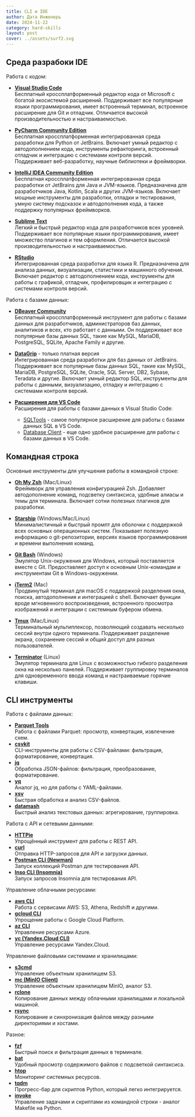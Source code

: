 ```yaml
---
title: CLI и IDE
author: Дата Инженеръ
date: 2024-11-22
category: hard-skills
layout: post
cover: ../assets/surf2.svg
---
```


## Среда разрабоки IDE

Работа с кодом:

- **[Visual Studio Code](https://code.visualstudio.com/)**  
  Бесплатный кроссплатформенный редактор кода от Microsoft с богатой экосистемой расширений. Поддерживает все популярные языки программирования, имеет встроенный терминал, встроенное расширение для Git и отладчик. Отличается высокой производительностью и настраиваемостью.

- **[PyCharm Community Edition](https://www.jetbrains.com/pycharm/download/)**  
  Бесплатная кроссплатформенная интегрированная среда разработки для Python от JetBrains. Включает умный редактор с автодополнением кода, инструменты рефакторинга, встроенный отладчик и интеграцию с системами контроля версий. Поддерживает веб-разработку, научные библиотеки и фреймворки.

- **[IntelliJ IDEA Community Edition](https://www.jetbrains.com/idea/download/)**  
  Бесплатная кроссплатформенная интегрированная среда разработки от JetBrains для Java и JVM-языков. Предназначена для разработчиков Java, Kotlin, Scala и других JVM-языков. Включает мощные инструменты для разработки, отладки и тестирования, умную систему подсказок и автодополнения кода, а также поддержку популярных фреймворков.

- **[Sublime Text](https://www.sublimetext.com/)**  
  Легкий и быстрый редактор кода для разработчиков всех уровней. Поддерживает все популярные языки программирования, имеет множество плагинов и тем оформления. Отличается высокой производительностью и настраиваемостью.

- **[RStudio](https://www.rstudio.com/products/rstudio/download/)**  
  Интегрированная среда разработки для языка R. Предназначена для анализа данных, визуализации, статистики и машинного обучения. Включает редактор с автодополнением кода, инструменты для работы с графикой, отладчик, профилировщик и интеграцию с системами контроля версий.

Работа с базами данных:

- **[DBeaver Community](https://dbeaver.io/)**  
  Бесплатный кроссплатформенный инструмент для работы с базами данных для разработчиков, администраторов баз данных, аналитиков и всех, кто работает с данными. Он поддерживает все популярные базы данных SQL, такие как MySQL, MariaDB, PostgreSQL, SQLite, Apache Family и другие.

- **[DataGrip](https://www.jetbrains.com/datagrip/download/)** - только платная версия  
  Интегрированная среда разработки для баз данных от JetBrains. Поддерживает все популярные базы данных SQL, такие как MySQL, MariaDB, PostgreSQL, SQLite, Oracle, SQL Server, DB2, Sybase, Teradata и другие. Включает умный редактор SQL, инструменты для работы с данными, визуализацию, отладку и интеграцию с системами контроля версий.

- **[Расширения для VS Code](https://marketplace.visualstudio.com/)**  
  Расширения для работы с базами данных в Visual Studio Code: 
    - [SQLTools](https://marketplace.visualstudio.com/items?itemName=mtxr.sqltools) - самое популярное расширение для работы с базами данных SQL в VS Code.
    - [Database Client](https://marketplace.visualstudio.com/items?itemName=cweijan.vscode-database-client2) - еще одно удобное расширение для работы с базами данных в VS Code.

## Командная строка

Основные инструменты для улучшения работы в командной строке:

- **[Oh My Zsh](https://ohmyz.sh/)** (Mac/Linux)  
  Фреймворк для управления конфигурацией Zsh. Добавляет автодополнение команд, подсветку синтаксиса, удобные алиасы и темы для терминала. Включает сотни полезных плагинов для разработки.

- **[Starship](https://starship.rs/)** (Windows/Mac/Linux)  
  Минималистичный и быстрый промпт для оболочки с поддержкой всех основных операционных систем. Показывает полезную информацию о git-репозитории, версиях языков программирования и времени выполнения команд.

- **[Git Bash](https://gitforwindows.org/)** (Windows)  
  Эмулятор Unix-окружения для Windows, который поставляется вместе с Git. Предоставляет доступ к основным Unix-командам и инструментам Git в Windows-окружении.

- **[iTerm2](https://iterm2.com/)** (Mac)  
  Продвинутый терминал для macOS с поддержкой разделения окна, поиска, автодополнения и интеграцией с shell. Включает функции вроде мгновенного воспроизведения, встроенного просмотра изображений и интеграции с системным буфером обмена.

- **[Tmux](https://github.com/tmux/tmux)** (Mac/Linux)  
  Терминальный мультиплексор, позволяющий создавать несколько сессий внутри одного терминала. Поддерживает разделение экрана, сохранение сессий и общий доступ для разных пользователей.

- **[Terminator](https://gnome-terminator.org/)** (Linux)  
  Эмулятор терминала для Linux с возможностью гибкого разделения окна на несколько панелей. Поддерживает группировку терминалов для одновременного ввода команд и настраиваемые горячие клавиши.

## CLI инструменты 

Работа с файлами данных:

- **[Parquet Tools](https://github.com/apache/parquet-mr/tree/master/parquet-tools)**  
  Работа с файлами Parquet: просмотр, конвертация, извлечение схем.
- **[csvkit](https://csvkit.readthedocs.io/)**  
  CLI-инструменты для работы с CSV-файлами: фильтрация, форматирование, конвертация.
- **[jq](https://stedolan.github.io/jq/)**  
  Обработка JSON-файлов: фильтрация, преобразование, форматирование.
- **[yq](https://github.com/mikefarah/yq)**  
  Аналог jq, но для работы с YAML-файлами.
- **[xsv](https://github.com/BurntSushi/xsv)**  
  Быстрая обработка и анализ CSV-файлов.
- **[datamash](https://www.gnu.org/software/datamash/)**  
  Быстрый анализ текстовых данных: агрегирование, группировка.

Работа с API и сетевыми данными:

- **[HTTPie](https://httpie.io/)**  
  Упрощённый инструмент для работы с REST API.
- **[curl](https://curl.se/)**  
  Отправка HTTP-запросов для API и загрузки данных.
- **[Postman CLI (Newman)](https://www.npmjs.com/package/newman)**  
  Запуск коллекций Postman для тестирования API.
- **[Inso CLI (Insomnia)](https://docs.insomnia.rest/inso-cli/introduction)**  
  Запуск запросов Insomnia для тестирования API.

Управление облачными ресурсами:

- **[aws CLI](https://aws.amazon.com/cli/)**  
  Работа с сервисами AWS: S3, Athena, Redshift и другими.
- **[gcloud CLI](https://cloud.google.com/sdk/gcloud)**  
  Упрощение работы с Google Cloud Platform.
- **[az CLI](https://learn.microsoft.com/en-us/cli/azure/)**  
  Управление ресурсами Azure.
- **[yc (Yandex.Cloud CLI)](https://cloud.yandex.ru/docs/cli/)**  
  Управление ресурсами Yandex.Cloud.

Управление файловыми системами и хранилищами:

- **[s3cmd](https://s3tools.org/s3cmd)**  
  Управление объектным хранилищем S3.
- **[mc (MinIO Client)](https://min.io/docs/minio/linux/reference/minio-mc.html)**  
  Управление объектным хранилищем MinIO, аналог S3.
- **[rclone](https://rclone.org/)**  
  Копирование данных между облачными хранилищами и локальной машиной.
- **[rsync](https://rsync.samba.org/)**  
  Копирование и синхронизация файлов между разными директориями и хостами.

Разное: 

- **[fzf](https://github.com/junegunn/fzf)**  
  Быстрый поиск и фильтрация данных в терминале.
- **[bat](https://github.com/sharkdp/bat)**  
  Удобный просмотр содержимого файлов с подсветкой синтаксиса.
- **[htop](https://htop.dev/)**  
  Мониторинг системных ресурсов.
- **[tqdm](https://tqdm.github.io/)**  
  Прогресс-бар для скриптов Python, который легко интегрируется.
- **[invoke](http://www.pyinvoke.org/)**  
  Управление задачами и скриптами из командной строки - аналог Makefile на Python.
